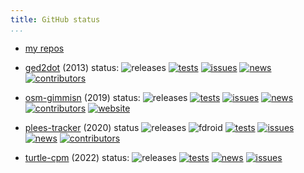 ```yaml
---
title: GitHub status
...
```


- [my repos](https://github.com/vmiklos)

- [ged2dot](https://vmiklos.hu/ged2dot) (2013) status:
![releases](https://img.shields.io/github/release/vmiklos/ged2dot.svg)
[![tests](https://github.com/vmiklos/ged2dot/workflows/tests/badge.svg)](https://github.com/vmiklos/ged2dot/actions)
[![issues](https://img.shields.io/github/issues/vmiklos/ged2dot.svg)](https://github.com/vmiklos/ged2dot/issues)
[![news](https://shields.io/badge/-news-blue)](https://vmiklos.hu/ged2dot/news.html)
[![contributors](https://img.shields.io/github/contributors/vmiklos/ged2dot.svg)](https://github.com/vmiklos/ged2dot/graphs/contributors)

- [osm-gimmisn](https://vmiklos.hu/osm-gimmisn) (2019) status:
![releases](https://img.shields.io/github/release/vmiklos/osm-gimmisn.svg)
[![tests](https://github.com/vmiklos/osm-gimmisn/workflows/tests/badge.svg)](https://github.com/vmiklos/osm-gimmisn/actions)
[![issues](https://img.shields.io/github/issues/vmiklos/osm-gimmisn.svg)](https://github.com/vmiklos/osm-gimmisn/issues)
[![news](https://shields.io/badge/-news-blue)](https://vmiklos.hu/osm-gimmisn/news.html)
[![contributors](https://img.shields.io/github/contributors/vmiklos/osm-gimmisn.svg)](https://github.com/vmiklos/osm-gimmisn/graphs/contributors)
[![website](https://img.shields.io/website-up-down-green-red/https/osm-gimmisn.vmiklos.hu.svg)](https://osm-gimmisn.vmiklos.hu)

- [plees-tracker](https://vmiklos.hu/plees-tracker) (2020) status
![releases](https://img.shields.io/github/release/vmiklos/plees-tracker.svg)
![fdroid](https://img.shields.io/f-droid/v/hu.vmiklos.plees_tracker.svg)
[![tests](https://github.com/vmiklos/plees-tracker/workflows/tests/badge.svg)](https://github.com/vmiklos/plees-tracker/actions)
[![issues](https://img.shields.io/github/issues/vmiklos/plees-tracker.svg)](https://github.com/vmiklos/plees-tracker/issues)
[![news](https://shields.io/badge/-news-blue)](https://vmiklos.hu/plees-tracker/news.html)
[![contributors](https://img.shields.io/github/contributors/vmiklos/plees-tracker.svg)](https://github.com/vmiklos/plees-tracker/graphs/contributors)

- [turtle-cpm](https://vmiklos.hu/turtle-cpm) (2022) status:
![releases](https://img.shields.io/github/release/vmiklos/turtle-cpm.svg)
[![tests](https://github.com/vmiklos/turtle-cpm/workflows/tests/badge.svg)](https://github.com/vmiklos/turtle-cpm/actions)
[![news](https://shields.io/badge/-news-blue)](https://vmiklos.hu/turtle-cpm/news.html)
[![issues](https://img.shields.io/github/issues/vmiklos/turtle-cpm.svg)](https://github.com/vmiklos/turtle-cpm/issues)
